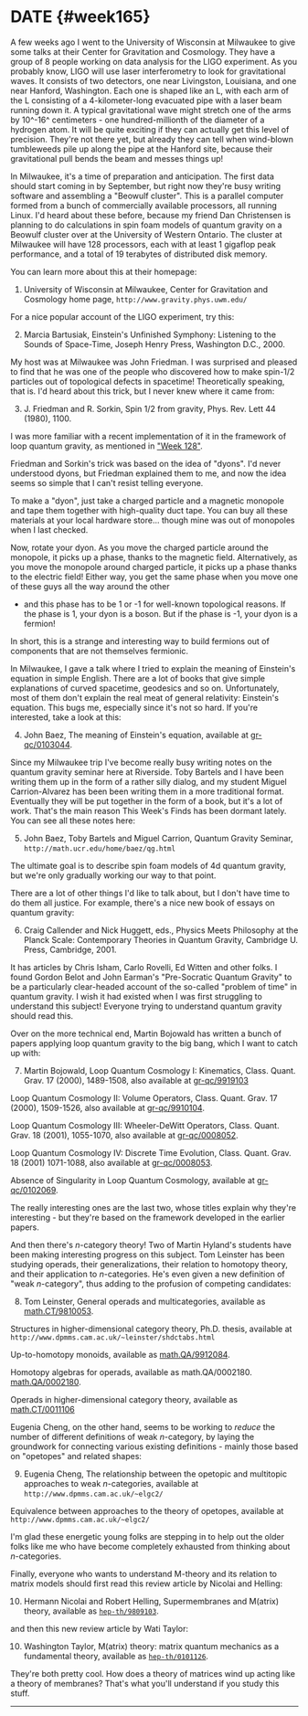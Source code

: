 # DATE {#week165}

A few weeks ago I went to the University of Wisconsin at Milwaukee to
give some talks at their Center for Gravitation and Cosmology. They have
a group of 8 people working on data analysis for the LIGO experiment. As
you probably know, LIGO will use laser interferometry to look for
gravitational waves. It consists of two detectors, one near Livingston,
Louisiana, and one near Hanford, Washington. Each one is shaped like an
L, with each arm of the L consisting of a 4-kilometer-long evacuated
pipe with a laser beam running down it. A typical gravitational wave
might stretch one of the arms by 10^-16^ centimeters - one
hundred-millionth of the diameter of a hydrogen atom. It will be quite
exciting if they can actually get this level of precision. They're not
there yet, but already they can tell when wind-blown tumbleweeds pile up
along the pipe at the Hanford site, because their gravitational pull
bends the beam and messes things up!

In Milwaukee, it's a time of preparation and anticipation. The first
data should start coming in by September, but right now they're busy
writing software and assembling a "Beowulf cluster". This is a
parallel computer formed from a bunch of commercially available
processors, all running Linux. I'd heard about these before, because my
friend Dan Christensen is planning to do calculations in spin foam
models of quantum gravity on a Beowulf cluster over at the University of
Western Ontario. The cluster at Milwaukee will have 128 processors, each
with at least 1 gigaflop peak performance, and a total of 19 terabytes
of distributed disk memory.

You can learn more about this at their homepage:

1) University of Wisconsin at Milwaukee, Center for Gravitation and
Cosmology home page, `http://www.gravity.phys.uwm.edu/`

For a nice popular account of the LIGO experiment, try this:

2) Marcia Bartusiak, Einstein's Unfinished Symphony: Listening to the
Sounds of Space-Time, Joseph Henry Press, Washington D.C., 2000.

My host was at Milwaukee was John Friedman. I was surprised and pleased
to find that he was one of the people who discovered how to make
spin-$1/2$ particles out of topological defects in spacetime!
Theoretically speaking, that is. I'd heard about this trick, but I
never knew where it came from:

3) J. Friedman and R. Sorkin, Spin 1/2 from gravity, Phys. Rev. Lett 44
(1980), 1100.

I was more familiar with a recent implementation of it in the framework
of loop quantum gravity, as mentioned in ["Week 128"](#week128).

Friedman and Sorkin's trick was based on the idea of "dyons". I'd
never understood dyons, but Friedman explained them to me, and now the
idea seems so simple that I can't resist telling everyone.

To make a "dyon", just take a charged particle and a magnetic monopole
and tape them together with high-quality duct tape. You can buy all
these materials at your local hardware store... though mine was out of
monopoles when I last checked.

Now, rotate your dyon. As you move the charged particle around the
monopole, it picks up a phase, thanks to the magnetic field.
Alternatively, as you move the monopole around charged particle, it
picks up a phase thanks to the electric field! Either way, you get the
same phase when you move one of these guys all the way around the other
- and this phase has to be 1 or -1 for well-known topological reasons.
If the phase is 1, your dyon is a boson. But if the phase is -1, your
dyon is a fermion!

In short, this is a strange and interesting way to build fermions out of
components that are not themselves fermionic.

In Milwaukee, I gave a talk where I tried to explain the meaning of
Einstein's equation in simple English. There are a lot of books that
give simple explanations of curved spacetime, geodesics and so on.
Unfortunately, most of them don't explain the real meat of general
relativity: Einstein's equation. This bugs me, especially since it's
not so hard. If you're interested, take a look at this:

4) John Baez, The meaning of Einstein's equation, available at
[gr-qc/0103044](http://xxx.lanl.gov/abs/gr-qc/0103044).

Since my Milwaukee trip I've become really busy writing notes on the
quantum gravity seminar here at Riverside. Toby Bartels and I have been
writing them up in the form of a rather silly dialog, and my student
Miguel Carrion-Alvarez has been been writing them in a more traditional
format. Eventually they will be put together in the form of a book, but
it's a lot of work. That's the main reason This Week's Finds has been
dormant lately. You can see all these notes here:

5) John Baez, Toby Bartels and Miguel Carrion, Quantum Gravity Seminar,
`http://math.ucr.edu/home/baez/qg.html`

The ultimate goal is to describe spin foam models of 4d quantum gravity,
but we're only gradually working our way to that point.

There are a lot of other things I'd like to talk about, but I don't
have time to do them all justice. For example, there's a nice new book
of essays on quantum gravity:

6) Craig Callender and Nick Huggett, eds., Physics Meets Philosophy at
the Planck Scale: Contemporary Theories in Quantum Gravity, Cambridge U.
Press, Cambridge, 2001.

It has articles by Chris Isham, Carlo Rovelli, Ed Witten and other
folks. I found Gordon Belot and John Earman's "Pre-Socratic Quantum
Gravity" to be a particularly clear-headed account of the so-called
"problem of time" in quantum gravity. I wish it had existed when I was
first struggling to understand this subject! Everyone trying to
understand quantum gravity should read this.

Over on the more technical end, Martin Bojowald has written a bunch of
papers applying loop quantum gravity to the big bang, which I want to
catch up with:

7) Martin Bojowald, Loop Quantum Cosmology I: Kinematics, Class. Quant.
Grav. 17 (2000), 1489-1508, also available at
[gr-qc/9919103](http://xxx.lanl.gov/abs/gr-qc/9919103)

Loop Quantum Cosmology II: Volume Operators, Class. Quant. Grav. 17
(2000), 1509-1526, also available at
[gr-qc/9910104](http://xxx.lanl.gov/abs/gr-qc/9910104).

Loop Quantum Cosmology III: Wheeler-DeWitt Operators, Class. Quant.
Grav. 18 (2001), 1055-1070, also available at
[gr-qc/0008052](http://xxx.lanl.gov/abs/gr-qc/0008052).

Loop Quantum Cosmology IV: Discrete Time Evolution, Class. Quant. Grav.
18 (2001) 1071-1088, also available at
[gr-qc/0008053](http://xxx.lanl.gov/abs/gr-qc/0008053).

Absence of Singularity in Loop Quantum Cosmology, available at
[gr-qc/0102069](http://xxx.lanl.gov/abs/gr-qc/0102069).

The really interesting ones are the last two, whose titles explain why
they're interesting - but they're based on the framework developed in
the earlier papers.

And then there's $n$-category theory! Two of Martin Hyland's students
have been making interesting progress on this subject. Tom Leinster has
been studying operads, their generalizations, their relation to homotopy
theory, and their application to $n$-categories. He's even given a new
definition of "weak $n$-category", thus adding to the profusion of
competing candidates:

8) Tom Leinster, General operads and multicategories, available as
[math.CT/9810053](http://xxx.lanl.gov/abs/math.CT/9810053).

Structures in higher-dimensional category theory, Ph.D. thesis,
available at `http://www.dpmms.cam.ac.uk/~leinster/shdctabs.html`

Up-to-homotopy monoids, available as
[math.QA/9912084](http://xxx.lanl.gov/abs/math.QA/9912084).

Homotopy algebras for operads, available as math.QA/0002180.
[math.QA/0002180](http://xxx.lanl.gov/abs/math.QA/0002180).

Operads in higher-dimensional category theory, available as
[math.CT/0011106](http://xxx.lanl.gov/abs/math.CT/0011106)

Eugenia Cheng, on the other hand, seems to be working to *reduce* the
number of different definitions of weak $n$-category, by laying the
groundwork for connecting various existing definitions - mainly those
based on "opetopes" and related shapes:

9) Eugenia Cheng, The relationship between the opetopic and multitopic
approaches to weak $n$-categories, available at
`http://www.dpmms.cam.ac.uk/~elgc2/`

Equivalence between approaches to the theory of opetopes, available at
`http://www.dpmms.cam.ac.uk/~elgc2/`

I'm glad these energetic young folks are stepping in to help out the
older folks like me who have become completely exhausted from thinking
about $n$-categories.

Finally, everyone who wants to understand M-theory and its relation to
matrix models should first read this review article by Nicolai and
Helling:

10) Hermann Nicolai and Robert Helling, Supermembranes and M(atrix)
theory, available as
[`hep-th/9809103`](http://xxx.lanl.gov/abs/hep-th/9809103).

and then this new review article by Wati Taylor:

10) Washington Taylor, M(atrix) theory: matrix quantum mechanics as a
fundamental theory, available as
[`hep-th/0101126`](http://xxx.lanl.gov/abs/hep-th/0101126).

They're both pretty cool. How does a theory of matrices wind up acting
like a theory of membranes? That's what you'll understand if you study
this stuff.

------------------------------------------------------------------------
